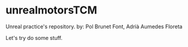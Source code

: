 # unrealmotorsTCM
Unreal practice's repository. by: Pol Brunet Font, Adrià Aumedes Floreta

Let's try do some stuff.
